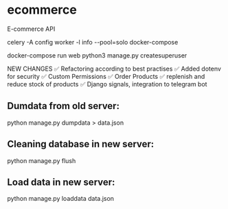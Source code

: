 # ecommerce
E-commerce API

celery -A config  worker -l info --pool=solo 
docker-compose 

docker-compose run web python3 manage.py createsuperuser


NEW CHANGES
✅ Refactoring  according to best practises
✅ Added dotenv for security
✅ Custom Permissions
✅ Order Products
✅ replenish and reduce stock of products
✅ Django signals, integration to telegram bot




## Dumdata from old server: 
python manage.py dumpdata > data.json


## Cleaning database in new server:
python manage.py flush 

## Load data in new server:
python manage.py loaddata data.json

